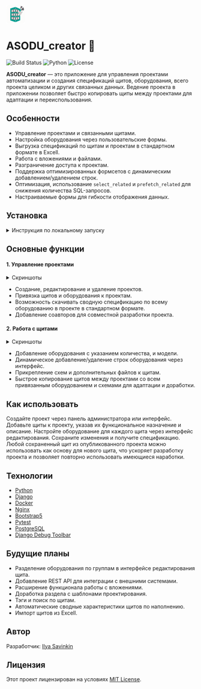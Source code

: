 <img src="screenshots/logo.png" alt="ASODU_creator Logo" width="50">

# ASODU_creator 🤖
![Build Status](https://github.com/botanikboy/ASODU_creator/actions/workflows/main.yml/badge.svg)
![Python](https://img.shields.io/badge/python-3.9+-blue)
![License](https://img.shields.io/badge/license-MIT-green)

**ASODU_creator** — это приложение для управления проектами автоматизации и создания спецификаций щитов, оборудования, всего проекта целиком и других связанных данных. Ведение проекта в приложении позволяет быстро копировать щиты между проектами для адаптации и переиспользования.

## Особенности

- Управление проектами и связанными щитами.
- Настройка оборудования через пользовательские формы.
- Выгрузка спецификаций по щитам и проектам в стандартном формате в Excell.
- Работа с вложениями и файлами.
- Разграничение доступа к проектам.
- Поддержка оптимизированных формсетов с динамическим добавлением/удалением строк.
- Оптимизация, использование `select_related` и `prefetch_related` для снижения количества SQL-запросов.
- Настраиваемые формы для гибкости отображения данных.

## Установка
<details>
<summary>Инструкция по локальному запуску</summary>

### 1. Клонирование репозитория

```bash
git clone https://github.com/botanikboy/ASODU_creator.git
cd ASODU_creator
```
### 2. Установка зависимостей
Убедитесь, что у вас установлен Python 3.9+ и виртуальное окружение. Для запуска базы данных также потребуется Docker.

```bash
python -m venv venv
source venv/bin/activate  # Для Linux/MacOS
venv\Scripts\activate     # Для Windows
pip install -r requirements.txt
```
### 3. Настройка базы данных
Создате `.env` файл, указав параметры подключения к вашей базе данных и режим работы сервера, (см. [`.env.example`](/infra-dev/.env.example) для примера). Разместите файл в папке `infra-dev`, а также рядом с файлом [`settings.py`](/ASODU/ASODU/settings.py) (для запуска dev сервера).

В репозитории в папке `infra-dev` лежит .yaml файл для запуска базы данных и nginx в контейнере.
Для ознакомления рекомендуется запустить только контейнер базы данных (имя контейнера - `db`) и воспользоваться development сервером django.
```bash
docker compose up db -d
```
Создайте базу данных и примените миграции:

```bash
python manage.py migrate
```
### 4. Запуск тестов
Запустите тесты для проверки функционирования проекта
```bash
cd ASODU
pytest
```
Дождитесь выполнения всех тестов.
### 5. Загрузка фикстур
Для ознакомления с функционалом приложения можно загрузить подготовленные данные в базу.
```bash
python manage.py loaddata fixtures.json
```
### 6. Запуск сервера разработки
```bash
python manage.py runserver
```
Приложение будет доступно по адресу [http://127.0.0.1:8000](http://127.0.0.1:8000).
</details>

## Основные функции
#### 1. Управление проектами
<details>
<summary>Скриншоты</summary>
<img src="screenshots/my_projects.png" width="500">
<img src="screenshots/project_details.png" width="500">
<img src="screenshots/coauthor.png" width="500"> |
</details>

- Создание, редактирование и удаление проектов.
- Привязка щитов и оборудования к проектам.
- Возможность скачивать сводную спецификацию по всему оборудованию в проекте в стандартном формате.
- Добавление соавторов для совместной разработки проекта.
#### 2. Работа с щитами
<details>
<summary>Скриншоты</summary>
<img src="screenshots/panel_details.png" width="500">
<img src="screenshots/panel_edit.png" width="500">
<img src="screenshots/panel_copy.png" width="500"> |
</details>

- Добавление оборудования с указанием количества, и модели.
- Динамическое добавление/удаление строк оборудования через интерфейс.
- Прикрепление схем и дополнительных файлов к щитам.
- Быстрое копирование щитов между проектами со всем привязанным оборудованием и схемами для адаптации и доработки.
## Как использовать
Создайте проект через панель администратора или интерфейс.
Добавьте щиты к проекту, указав их функциональное назначение и описание.
Настройте оборудование для каждого щита через интерфейс редактирования.
Сохраните изменения и получите спецификацию. Любой сохраненный щит из опубликованного проекта можно использовать как основу для нового щита, что ускоряет разработку проекта и позволяет повторно использовать имеющиеся наработки.
## Технологии
- [Python](https://www.python.org/)
- [Django](https://www.djangoproject.com/)
- [Docker](https://www.docker.com/)
- [Nginx](https://nginx.org/)
- [Bootstrap5](https://getbootstrap.com/docs/5.0/getting-started/introduction/)
- [Pytest](https://docs.pytest.org/en/stable/)
- [PostgreSQL](https://www.postgresql.org/)
- [Django Debug Toolbar](https://django-debug-toolbar.readthedocs.io/en/latest/)
## Будущие планы
- Разделение оборудования по группам в интерфейсе редактирования щита.
- Добавление REST API для интеграции с внешними системами.
- Расширение функционала работы с вложениями.
- Доработка раздела с шаблонами проектирования.
- Тэги и поиск по щитам.
- Автоматические сводные характеристики щитов по наполнению.
- Импорт щитов из Excell.
## Автор
Разработчик: [Ilya Savinkin](https://www.linkedin.com/in/ilya-savinkin-6002a711/)

## Лицензия
Этот проект лицензирован на условиях [MIT License](LICENSE).
